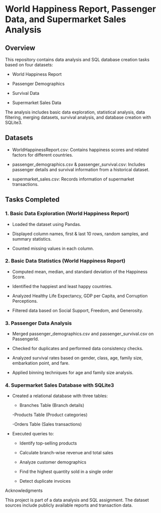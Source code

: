 # World Happiness Report, Passenger Data, and Supermarket Sales Analysis

## Overview

This repository contains data analysis and SQL database creation tasks based on four datasets:

- World Happiness Report

- Passenger Demographics 

- Survival Data

- Supermarket Sales Data

The analysis includes basic data exploration, statistical analysis, data filtering, merging datasets, survival analysis, and database creation with SQLite3.

## Datasets

- WorldHappinessReport.csv: Contains happiness scores and related factors for different countries.

- passenger_demographics.csv & passenger_survival.csv: Includes passenger details and survival information from a historical dataset.

- supermarket_sales.csv: Records information of supermarket transactions.

## Tasks Completed

### 1. Basic Data Exploration (World Happiness Report)

- Loaded the dataset using Pandas.

- Displayed column names, first & last 10 rows, random samples, and summary statistics.

- Counted missing values in each column.

### 2. Basic Data Statistics (World Happiness Report)

- Computed mean, median, and standard deviation of the Happiness Score.

- Identified the happiest and least happy countries.

- Analyzed Healthy Life Expectancy, GDP per Capita, and Corruption Perceptions.

- Filtered data based on Social Support, Freedom, and Generosity.

### 3. Passenger Data Analysis

- Merged passenger_demographics.csv and passenger_survival.csv on PassengerId.

- Checked for duplicates and performed data consistency checks.

- Analyzed survival rates based on gender, class, age, family size, embarkation point, and fare.

- Applied binning techniques for age and family size analysis.

### 4. Supermarket Sales Database with SQLite3

- Created a relational database with three tables:

   - Branches Table (Branch details)

   -Products Table (Product categories)

   -Orders Table (Sales transactions)

- Executed queries to:

   - Identify top-selling products

   - Calculate branch-wise revenue and total sales

   - Analyze customer demographics

   - Find the highest quantity sold in a single order

   - Detect duplicate invoices


Acknowledgments

This project is part of a data analysis and SQL assignment. The dataset sources include publicly available reports and transaction data.
